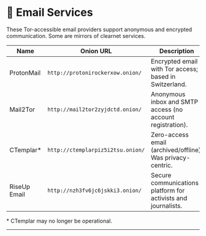 # 📧 Email Services

These Tor-accessible email providers support anonymous and encrypted communication. Some are mirrors of clearnet services.

| Name          | Onion URL                                      | Description |
|---------------|------------------------------------------------|-------------|
| ProtonMail    | `http://protonirockerxow.onion/`               | Encrypted email with Tor access; based in Switzerland. |
| Mail2Tor      | `http://mail2tor2zyjdctd.onion/`               | Anonymous inbox and SMTP access (no account registration). |
| CTemplar*     | `http://ctemplarpiz5i2tsu.onion/`              | Zero-access email (archived/offline). Was privacy-centric. |
| RiseUp Email  | `http://nzh3fv6jc6jskki3.onion/`               | Secure communications platform for activists and journalists. |

\* CTemplar may no longer be operational.

---
